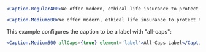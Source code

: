 ```jsx
<Caption.Regular400>We offer modern, ethical life insurance to protect the life you're building and the people you love</Caption.Regular400>
```

```jsx
<Caption.Medium500>We offer modern, ethical life insurance to protect the life you're building and the people you love</Caption.Medium500>
```

This example configures the caption to be a label with "all-caps":

```jsx
<Caption.Medium500 allCaps={true} element='label'>All-Caps Label</Caption.Medium500>
```
